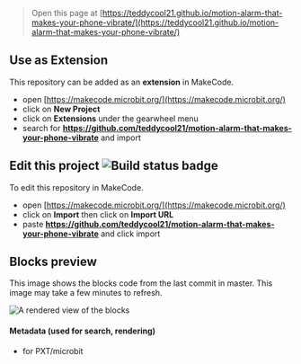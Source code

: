 
> Open this page at [https://teddycool21.github.io/motion-alarm-that-makes-your-phone-vibrate/](https://teddycool21.github.io/motion-alarm-that-makes-your-phone-vibrate/)

## Use as Extension

This repository can be added as an **extension** in MakeCode.

* open [https://makecode.microbit.org/](https://makecode.microbit.org/)
* click on **New Project**
* click on **Extensions** under the gearwheel menu
* search for **https://github.com/teddycool21/motion-alarm-that-makes-your-phone-vibrate** and import

## Edit this project ![Build status badge](https://github.com/teddycool21/motion-alarm-that-makes-your-phone-vibrate/workflows/MakeCode/badge.svg)

To edit this repository in MakeCode.

* open [https://makecode.microbit.org/](https://makecode.microbit.org/)
* click on **Import** then click on **Import URL**
* paste **https://github.com/teddycool21/motion-alarm-that-makes-your-phone-vibrate** and click import

## Blocks preview

This image shows the blocks code from the last commit in master.
This image may take a few minutes to refresh.

![A rendered view of the blocks](https://github.com/teddycool21/motion-alarm-that-makes-your-phone-vibrate/raw/master/.github/makecode/blocks.png)

#### Metadata (used for search, rendering)

* for PXT/microbit
<script src="https://makecode.com/gh-pages-embed.js"></script><script>makeCodeRender("{{ site.makecode.home_url }}", "{{ site.github.owner_name }}/{{ site.github.repository_name }}");</script>
